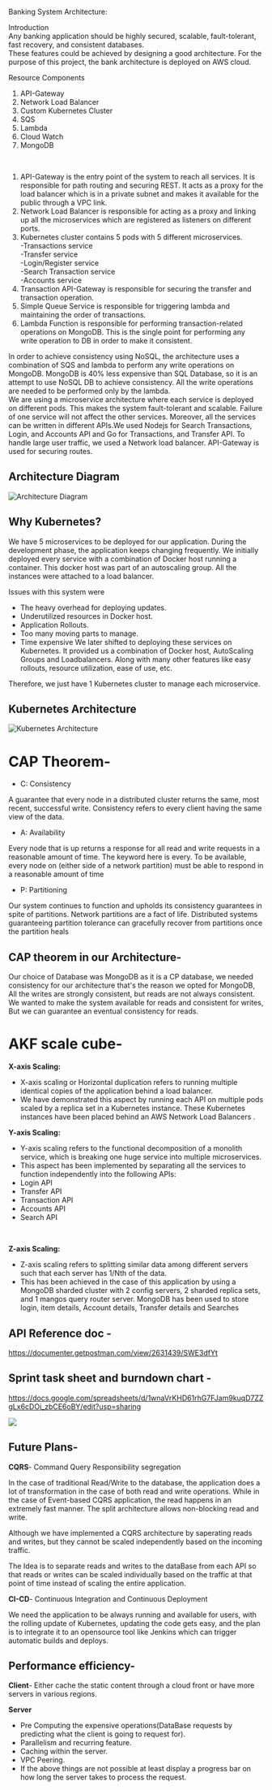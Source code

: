 Banking System Architecture:<br>

Introduction<br>
Any banking application should be highly secured, scalable, fault-tolerant, fast recovery, and consistent databases.<br>
These features could be achieved by designing a good architecture. For the purpose of this project, the bank architecture is deployed on AWS cloud.<br>

Resource Components<br>
1) API-Gateway
2) Network Load Balancer
3) Custom Kubernetes Cluster
4) SQS
5) Lambda
5) Cloud Watch
6) MongoDB
<br>

1) API-Gateway is the entry point of the system to reach all services. It is responsible for path routing and securing REST. It acts as a proxy for the load balancer which is in a private subnet and makes it available for the public through a VPC link.
2) Network Load Balancer is responsible for acting as a proxy and linking up all the microservices which are registered as listeners on different ports.
3) Kubernetes cluster contains 5 pods with 5 different microservices.<br>
   -Transactions service<br>
   -Transfer service<br>
   -Login/Register service<br>
   -Search Transaction service<br>
   -Accounts service<br>
4) Transaction API-Gateway is responsible for securing the transfer and transaction operation.
5) Simple Queue Service is responsible for triggering lambda and maintaining the order of transactions.
6) Lambda Function is responsible for performing transaction-related operations on MongoDB. This is the single point for performing any write operation to DB in order to make it consistent.<br>

In order to achieve consistency using NoSQL, the architecture uses a combination of SQS and lambda to perform any write operations on MongoDB. MongoDB is 40% less expensive than SQL Database, so it is an attempt to use NoSQL DB to achieve consistency. All the write operations are needed to be performed only by the lambda. <br>
We are using a microservice architecture where each service is deployed on different pods. This makes the system fault-tolerant and scalable. Failure of one service will not affect the other services. Moreover, all the services can be written in different APIs.We used Nodejs for Search Transactions, Login, and Accounts API and Go for Transactions, and Transfer API.
To handle large user traffic, we used a Network load balancer. API-Gateway is used for securing routes.  

## Architecture Diagram

![Architecture Diagram](https://github.com/kowshhal97/Online-Bank/blob/master/Architecture%20Diagram.jpg)

## Why Kubernetes?

We have 5 microservices to be deployed for our application. During the development phase, the application keeps changing frequently. We initially deployed every service with a combination of Docker host running a container. This docker host was part of an autoscaling group. All the instances were attached to a load balancer.

Issues with this system were

- The heavy overhead for deploying updates.
- Underutilized resources in Docker host.
- Application Rollouts.
- Too many moving parts to manage.
- Time expensive
We later shifted to deploying these services on Kubernetes. It provided us a combination of Docker host, AutoScaling Groups and Loadbalancers. Along with many other features like easy rollouts, resource utilization, ease of use, etc.

Therefore, we just have 1 Kubernetes cluster to manage each microservice.

## Kubernetes Architecture

![Kubernetes Architecture](https://github.com/kowshhal97/Online-Bank/blob/master/KubernetesArc.jpg)


# CAP Theorem-

- C: Consistency

A guarantee that every node in a distributed cluster returns the same, most recent, successful write. Consistency refers to every client having the same view of the data. 

- A: Availability

Every node that is up returns a response for all read and write requests in a reasonable amount of time. The keyword here is every. To be available, every node on (either side of a network partition) must be able to respond in a reasonable amount of time

- P: Partitioning

Our system continues to function and upholds its consistency guarantees in spite of partitions. Network partitions are a fact of life. Distributed systems guaranteeing partition tolerance can gracefully recover from partitions once the partition heals

## CAP theorem in our Architecture-

Our choice of Database was MongoDB as it is a CP database, we needed consistency for our architecture that's the reason we opted for MongoDB, All the writes are strongly consistent, but reads are not always consistent. We wanted to make the system available for reads and consistent for writes, But we can guarantee an eventual consistency for reads.

# AKF scale cube-

**X-axis Scaling:**

 - X-axis scaling or Horizontal duplication refers to running multiple identical copies of the application behind a load balancer. 
 -  We have demonstrated this aspect by running each API on multiple pods scaled by a replica set in a Kubernetes instance. These Kubernetes instances have been placed behind an AWS Network Load Balancers .<br/>
     

**Y-axis Scaling:**

 - Y-axis scaling refers to the functional decomposition of a monolith service, which is breaking one huge service into multiple microservices. <br/>
 - This aspect has been implemented by separating all the services to function independently into the following APIs:
  - Login API
  - Transfer API
  - Transaction API
  - Accounts API
  - Search API
<br/>

**Z-axis Scaling:**

 - Z-axis scaling refers to splitting similar data among different servers such that each server has 1/Nth of the data.<br/>
 - This has been achieved in the case of this application by using a MongoDB sharded cluster with 2 config servers, 2 sharded replica sets, and 1 mangos query router server. MongoDB has been used to store login, item details, Account details, Transfer details and Searches <br/>

## API Reference doc -
https://documenter.getpostman.com/view/2631439/SWE3dfYt

## Sprint task sheet and burndown chart - 
https://docs.google.com/spreadsheets/d/1wnaVrKHD61rhG7FJam9kuqD7ZZgLx6cDOj_zbCE6oBY/edit?usp=sharing

![](https://github.com/gopinathsjsu/team-project-cmpe202-team-project/blob/master/burndown_chart.png)

## Future Plans-

**CQRS**- Command Query Responsibility segregation

In the case of traditional Read/Write to the database, the application does a lot of transformation in the case of both read and write operations. While in the case of Event-based CQRS application, the read happens in an extremely fast manner. The split architecture allows non-blocking read and write.

Although we have implemented a CQRS architecture by saperating reads and writes, but they cannot be scaled independently based on the incoming traffic.

The Idea is to separate reads and writes to the dataBase from each API so that reads or writes can be scaled individually based on the traffic at that point of time instead of scaling the entire application.

**CI-CD**- Continuous Integration and Continuous Deployment

We need the application to be always running and available for users, with the rolling update of Kubernetes, updating the code gets easy, and the plan is to integrate it to an opensource tool like Jenkins which can trigger automatic builds and deploys.

## Performance efficiency-

**Client**-
Either cache the static content through a cloud front or have more servers in various regions.

**Server**
- Pre Computing the expensive operations(DataBase requests by predicting what the client is going to request for).
- Parallelism and recurring feature.
- Caching within the server.
- VPC Peering.
- If the above things are not possible at least display a progress bar on how long the server takes to process the request.
